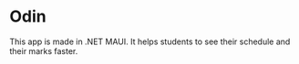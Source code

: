 # Odin
This app is made in .NET MAUI. It helps students to see their schedule and their marks faster.

